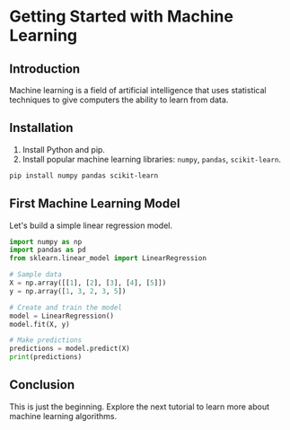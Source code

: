 # Getting Started with Machine Learning

## Introduction

Machine learning is a field of artificial intelligence that uses statistical techniques to give computers the ability to learn from data.

## Installation

1. Install Python and pip.
2. Install popular machine learning libraries: `numpy`, `pandas`, `scikit-learn`.

```sh
pip install numpy pandas scikit-learn
```
## First Machine Learning Model
Let's build a simple linear regression model.
```python
import numpy as np
import pandas as pd
from sklearn.linear_model import LinearRegression

# Sample data
X = np.array([[1], [2], [3], [4], [5]])
y = np.array([1, 3, 2, 3, 5])

# Create and train the model
model = LinearRegression()
model.fit(X, y)

# Make predictions
predictions = model.predict(X)
print(predictions)
```
## Conclusion
This is just the beginning. Explore the next tutorial to learn more about machine learning algorithms.

